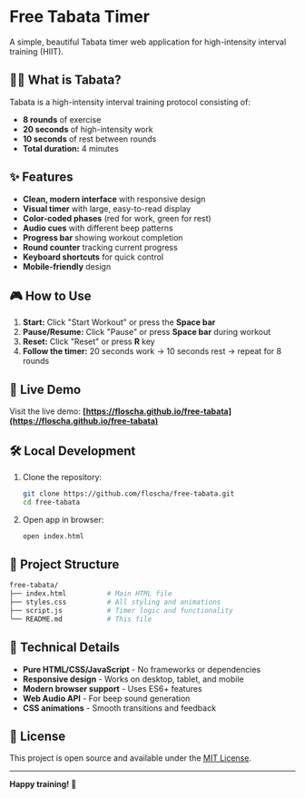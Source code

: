 # Free Tabata Timer

A simple, beautiful Tabata timer web application for high-intensity interval training (HIIT).

## 🏃‍♂️ What is Tabata?

Tabata is a high-intensity interval training protocol consisting of:

- **8 rounds** of exercise
- **20 seconds** of high-intensity work
- **10 seconds** of rest between rounds
- **Total duration:** 4 minutes

## ✨ Features

- **Clean, modern interface** with responsive design
- **Visual timer** with large, easy-to-read display
- **Color-coded phases** (red for work, green for rest)
- **Audio cues** with different beep patterns
- **Progress bar** showing workout completion
- **Round counter** tracking current progress
- **Keyboard shortcuts** for quick control
- **Mobile-friendly** design

## 🎮 How to Use

1. **Start:** Click "Start Workout" or press the **Space bar**
2. **Pause/Resume:** Click "Pause" or press **Space bar** during workout
3. **Reset:** Click "Reset" or press **R** key
4. **Follow the timer:** 20 seconds work → 10 seconds rest → repeat for 8 rounds

## 🚀 Live Demo

Visit the live demo: **[https://floscha.github.io/free-tabata](https://floscha.github.io/free-tabata)**

## 🛠️ Local Development

1. Clone the repository:
   ```bash
   git clone https://github.com/floscha/free-tabata.git
   cd free-tabata
   ```

2. Open app in browser:
    ```bash
    open index.html
    ```

## 📁 Project Structure

```bash
free-tabata/
├── index.html          # Main HTML file
├── styles.css          # All styling and animations
├── script.js           # Timer logic and functionality
└── README.md           # This file
```

## 🔧 Technical Details

- **Pure HTML/CSS/JavaScript** - No frameworks or dependencies
- **Responsive design** - Works on desktop, tablet, and mobile
- **Modern browser support** - Uses ES6+ features
- **Web Audio API** - For beep sound generation
- **CSS animations** - Smooth transitions and feedback

## 📄 License

This project is open source and available under the [MIT License](LICENSE).

---

**Happy training! 💪**
